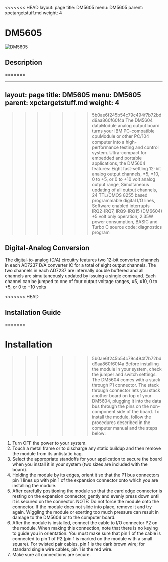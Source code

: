<<<<<<< HEAD
layout: page title: DM5605 menu: DM5605 parent: xpctargetstuff.md weight: 4
# DM5605
![DM5605](D:\studies\CU-ICAR\GIT\armlab_inventory\images/DM6505.JPEG)
## Description
=======

---
layout: page
title: DM5605
menu: DM5605
parent: xpctargetstuff.md
weight: 4
---



>>>>>>> 5b0ae6f245b54c79c494f7b72bdd9aa860f60f4a
The DM5604 dataModule analog output board turns your IBM PC-compatible cpuModule or other PC/104
computer into a high-performance testing and control system. Ultra-compact for embedded and portable applications,
the DM5604 features:
Eight fast-settling 12-bit analog output channels,
±5, ±10, 0 to +5, or 0 to +10 volt analog output range,
Simultaneous updating of all output channels,
24 TTL/CMOS 8255 based programmable digital I/O lines,
Software enabled interrupts IRQ2-IRQ7, IRQ9-IRQ15 (DM6604)
+5 volt only operation, 2.35W power consumption,
BASIC and Turbo C source code; diagnostics program

## Digital-Analog Conversion
The digital-to-analog (D/A) circuitry features two 12-bit converter channels in each AD7237 D/A converter IC for a total of eight output channels. The two channels in each AD7237 are internally double buffered and all channels are simultaneously updated by issuing a single command. Each channel can be jumped to one of four output voltage ranges, ±5, ±10, 0 to +5, or 0 to +10 volts

<<<<<<< HEAD
## Installation Guide

=======
# Installation
>>>>>>> 5b0ae6f245b54c79c494f7b72bdd9aa860f60f4a
Before installing the module in your system, check the jumper and switch settings.
The DM5604 comes with a stack through P1 connector. The stack through connector lets you stack another board
on top of your DM5604, plugging it into the data bus through the pins on the non-component side of the board.
To install the module, follow the procedures described in the computer manual and the steps below:
1. Turn OFF the power to your system.
2. Touch a metal frame or to discharge any static buildup and then remove the module from its antistatic bag.
3. Select the appropriate standoffs for your application to secure the board when you install it in your system
(two sizes are included with the board).
4. Holding the module by its edges, orient it so that the P1 bus connectors pin 1 lines up with pin 1 of the
expansion connector onto which you are installing the module.
5. After carefully positioning the module so that the card edge connector is resting on the expansion connector,
gently and evenly press down until it is secured on the connector.
NOTE: Do not force the module onto the connector. If the module does not slide into place, remove it and
try again. Wiggling the module or exerting too much pressure can result in damage to the DM5604 or to the
computer board.
6. After the module is installed, connect the cable to I/O connector P2 on the module. When making this
connection, note that there is no keying to guide you in orientation. You must make sure that pin 1 of the
cable is connected to pin 1 of P2 (pin 1 is marked on the module with a small square). For twisted pair
cables, pin 1 is the dark brown wire; for standard single wire cables, pin 1 is the red wire.
7. Make sure all connections are secure.
